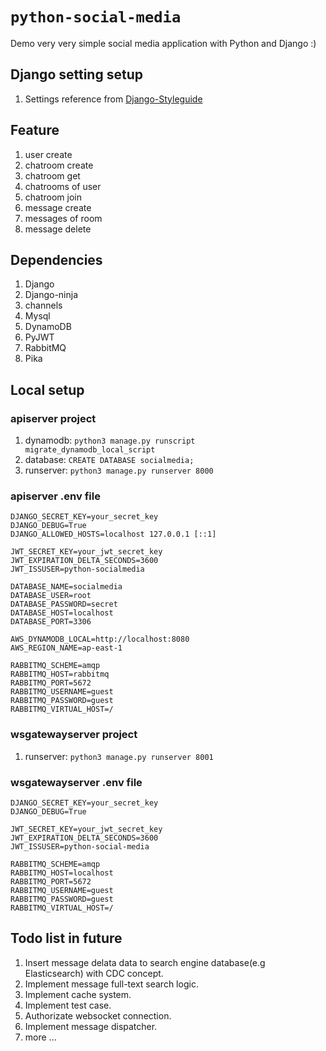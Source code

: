 # `python-social-media`

Demo very very simple social media application with Python and Django :)

## Django setting setup

1. Settings reference from [Django-Styleguide](https://github.com/HackSoftware/Django-Styleguide?tab=readme-ov-file#settings)

## Feature

1. user create
2. chatroom create
3. chatroom get
4. chatrooms of user
5. chatroom join
6. message create
7. messages of room
8. message delete

## Dependencies

1. Django
2. Django-ninja
3. channels
4. Mysql
5. DynamoDB
6. PyJWT
7. RabbitMQ
8. Pika

## Local setup

### apiserver project

1. dynamodb: `python3 manage.py runscript migrate_dynamodb_local_script`
2. database: `CREATE DATABASE socialmedia;`
3. runserver: `python3 manage.py runserver 8000`

### apiserver .env file

```
DJANGO_SECRET_KEY=your_secret_key
DJANGO_DEBUG=True
DJANGO_ALLOWED_HOSTS=localhost 127.0.0.1 [::1]

JWT_SECRET_KEY=your_jwt_secret_key
JWT_EXPIRATION_DELTA_SECONDS=3600
JWT_ISSUSER=python-socialmedia

DATABASE_NAME=socialmedia
DATABASE_USER=root
DATABASE_PASSWORD=secret
DATABASE_HOST=localhost
DATABASE_PORT=3306

AWS_DYNAMODB_LOCAL=http://localhost:8080
AWS_REGION_NAME=ap-east-1

RABBITMQ_SCHEME=amqp
RABBITMQ_HOST=rabbitmq
RABBITMQ_PORT=5672
RABBITMQ_USERNAME=guest
RABBITMQ_PASSWORD=guest
RABBITMQ_VIRTUAL_HOST=/
```

### wsgatewayserver project

1. runserver: `python3 manage.py runserver 8001`

### wsgatewayserver .env file

```
DJANGO_SECRET_KEY=your_secret_key
DJANGO_DEBUG=True

JWT_SECRET_KEY=your_jwt_secret_key
JWT_EXPIRATION_DELTA_SECONDS=3600
JWT_ISSUSER=python-social-media

RABBITMQ_SCHEME=amqp
RABBITMQ_HOST=localhost
RABBITMQ_PORT=5672
RABBITMQ_USERNAME=guest
RABBITMQ_PASSWORD=guest
RABBITMQ_VIRTUAL_HOST=/
```

## Todo list in future

1. Insert message delata data to search engine database(e.g Elasticsearch) with CDC concept.
2. Implement message full-text search logic.
3. Implement cache system.
4. Implement test case.
5. Authorizate websocket connection.
6. Implement message dispatcher.
7. more ...
